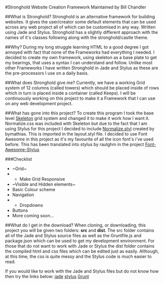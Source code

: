 #Stronghold Website Creation Framework
Maintained by Bill Chandler

##What is Stronghold?
Stronghold is an alternative framework for building websites. It gives the user/creator some default elements that can be used across any web project all of which can be customised in any way. Written using Jade and Stylus. Stronghold has a slightly different approach with the names of it's classes following along with the stronghold/castle theme.

##Why?
During my long struggle learning HTML to a good degree I got annoyed with fact that none of the Frameworks had everything I needed. I decided to create my own framework, using skeleton as a base plate to get my bearings, that uses a syntax I can understand and follow.
Unlike most other Frameworks I have written Stronghold in Jade and Stylus as these are the pre-processors I use on a daily basis. 

##What does Stronghold give me?
Currently, we have a working Grid system of 12 columns (called towers) which should be placed inside of rows which in turn is placed inside a container (called Keeps).
I will be continuously working on this project to make it a Framework that I can use on any web development project.

##What has gone into this project?
To create this program I took the base level [Skeleton](http://getskeleton.com/) grid system and changed it to make it work how I want it. 
Normalize.css was included with Skeleton but due to the fact that I am using Stylus for this project I decided to include [Normalize.styl](https://github.com/bymathias/normalize.styl) created by bymathias. This is imported in the layout.styl file.
I decided to use Font Awesome in this project as it's my favourite of all the icon font's i've used before. This has been translated into stylus by raulghm in the project [Font-Awesome-Stylus](https://github.com/raulghm/Font-Awesome-Stylus)

###Checklist
+ ~Grid~
+ + Make Grid Responsive
+ ~Visible and Hidden elements~ 
+ Basic Colour scheme
+ Navigation
+ + Dropdowns
+ Buttons
+ More coming soon...

##What do I get in the download?
When cloning, or downloading, this project you will be given two folders: **src** and **dist**. The src folder contains all of the Jade and Stylus source files as well as the Gruntfile.js and package.json which can be used to get my development environment. 
For those that do not want to work with Jade or Stylus the dist folder contains the compiled html and css files which can be edited just as easily. Although, at this time, the css is quite messy and the Stylus code is much easier to read.

If you would like to work with the Jade and Stylus files but do not know how then try the links below:
[jade](http://webdesign.tutsplus.com/courses/top-speed-html-development-with-jade?utm_source=Tuts+&utm_medium=referral&utm_campaign=teaserpost-short&utm_content=CRS-20012&WT.mc_id=Tuts+_referral_teaserpost-short_CRS-20012)
[stylus](http://webdesign.tutsplus.com/courses/become-a-css-superhero-with-stylus)
[Grunt](http://webdesign.tutsplus.com/series/the-command-line-for-web-design--cms-777)

